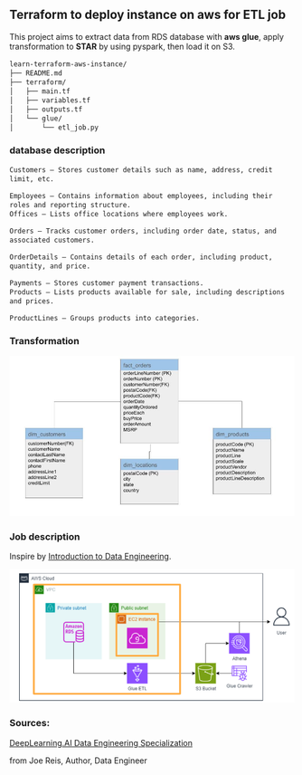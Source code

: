 ## Terraform to deploy instance on aws for ETL job

This project aims to extract data from RDS database with **aws glue**, apply transformation to **STAR** by using pyspark, then load it on S3.

```
learn-terraform-aws-instance/
├── README.md
├── terraform/
│   ├── main.tf
│   ├── variables.tf
│   ├── outputs.tf
│   └── glue/
│       └── etl_job.py
```

### database description
```
Customers – Stores customer details such as name, address, credit limit, etc.
```
```
Employees – Contains information about employees, including their roles and reporting structure.
Offices – Lists office locations where employees work.
```
```
Orders – Tracks customer orders, including order date, status, and associated customers.
```
```
OrderDetails – Contains details of each order, including product, quantity, and price.
```
```
Payments – Stores customer payment transactions.
Products – Lists products available for sale, including descriptions and prices.
```
```
ProductLines – Groups products into categories.
```

### Transformation

![alt text](images/star_schema.jpg)

### Job description

Inspire by [Introduction to Data Engineering](https://www.coursera.org/professional-certificates/data-engineering).

![alt text](images/job_descrition.png)


### Sources:

[DeepLearning.AI Data Engineering Specialization](https://www.coursera.org/specializations/data-engineering)

from Joe Reis, Author, Data Engineer